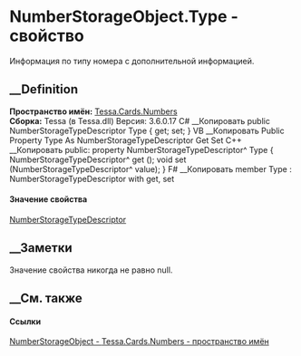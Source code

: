 # NumberStorageObject.Type - свойство
Информация по типу номера с дополнительной информацией.
## __Definition
 **Пространство имён:** [Tessa.Cards.Numbers](N_Tessa_Cards_Numbers.htm)  
 **Сборка:** Tessa (в Tessa.dll) Версия: 3.6.0.17
C# __Копировать
     public NumberStorageTypeDescriptor Type { get; set; }
VB __Копировать
     Public Property Type As NumberStorageTypeDescriptor
    	Get
    	Set
C++ __Копировать
     public:
    property NumberStorageTypeDescriptor^ Type {
    	NumberStorageTypeDescriptor^ get ();
    	void set (NumberStorageTypeDescriptor^ value);
    }
F# __Копировать
     member Type : NumberStorageTypeDescriptor with get, set
#### Значение свойства
[NumberStorageTypeDescriptor](T_Tessa_Cards_Numbers_NumberStorageTypeDescriptor.htm)
##  __Заметки
Значение свойства никогда не равно null.
## __См. также
#### Ссылки
[NumberStorageObject - ](T_Tessa_Cards_Numbers_NumberStorageObject.htm)
[Tessa.Cards.Numbers - пространство имён](N_Tessa_Cards_Numbers.htm)
